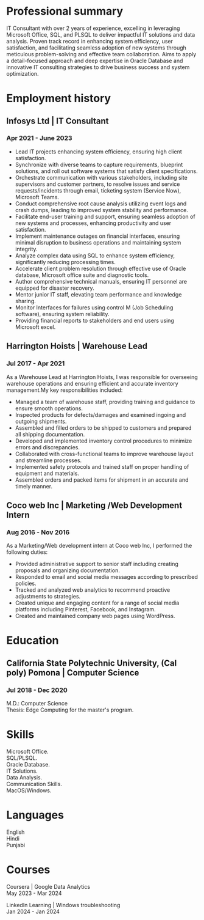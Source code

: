 # Professional summary
IT Consultant with over 2 years of experience, excelling in leveraging Microsoft Office, SQL, and PLSQL to deliver impactful IT solutions and data analysis. Proven track record in enhancing system efficiency, user satisfaction, and facilitating seamless adoption of new systems through meticulous problem-solving and effective team collaboration. Aims to apply a detail-focused approach and deep expertise in Oracle Database and innovative IT consulting strategies to drive business success and system optimization.


# Employment history

## Infosys Ltd | IT Consultant
### Apr 2021 - June 2023 <br>
* Lead IT projects enhancing system efficiency, ensuring high client satisfaction.
* Synchronize with diverse teams to capture requirements, blueprint solutions, and roll out software systems that satisfy client specifications.
* Orchestrate communication with various stakeholders, including site supervisors and customer partners, to resolve issues and service requests/incidents through     email, ticketing system (Service Now), Microsoft Teams.
* Conduct comprehensive root cause analysis utilizing event logs and crash dumps, leading to improved system stability and performance.
* Facilitate end-user training and support, ensuring seamless adoption of new systems and processes, enhancing productivity and user satisfaction.
* Implement maintenance outages on financial interfaces, ensuring minimal disruption to business operations and maintaining system integrity.
* Analyze complex data using SQL to enhance system efficiency, significantly reducing processing times.
* Accelerate client problem resolution through effective use of Oracle database, Microsoft office suite and diagnostic tools.
* Author comprehensive technical manuals, ensuring IT personnel are equipped for disaster recovery. 
* Mentor junior IT staff, elevating team performance and knowledge sharing.
* Monitor Interfaces for failures using control M (Job Scheduling software), ensuring system reliability.
* Providing financial reports to stakeholders and end users using Microsoft excel.

## Harrington Hoists | Warehouse Lead
### Jul 2017 - Apr 2021<br>
As a Warehouse Lead at Harrington Hoists, I was responsible for overseeing warehouse operations and ensuring efficient and accurate inventory management.My key responsibilities included:<br>
* Managed a team of warehouse staff, providing training and guidance to ensure smooth operations.
* Inspected products for defects/damages and examined ingoing and outgoing shipments.
* Assembled and filled orders to be shipped to customers and prepared all shipping documentation.
* Developed and implemented inventory control procedures to minimize errors and discrepancies.
* Collaborated with cross-functional teams to improve warehouse layout and streamline processes.
* Implemented safety protocols and trained staff on proper handling of equipment and materials.
* Assembled orders and packed items for shipment in an accurate and timely manner.

## Coco web Inc | Marketing /Web Development Intern
### Aug 2016 - Nov 2016<br>
As a Marketing/Web development intern at Coco web Inc, I performed the following duties:<br>
* Provided administrative support to senior staff including creating proposals and organizing documentation.
* Responded to email and social media messages according to prescribed policies.
* Tracked and analyzed web analytics to recommend proactive adjustments to strategies.
* Created unique and engaging content for a range of social media platforms including Pinterest, Facebook, and Instagram.
* Created and maintained company web pages using WordPress.


# Education

## California State Polytechnic University, (Cal poly) Pomona | Computer Science
### Jul 2018 - Dec 2020<br>
M.D.: Computer Science <br>Thesis: Edge Computing for the master's program.


# Skills
Microsoft Office.<br>
SQL/PLSQL.<br>
Oracle Database.<br>
IT Solutions.	<br>
Data Analysis. <br>
Communication Skills. <br>
MacOS/Windows.


# Languages
English	<br>
Hindi<br>
Punjabi


# Courses
Coursera | Google Data Analytics<br>
May 2023 - Mar 2024

LinkedIn Learning | Windows troubleshooting<br>
Jan 2024 - Jan 2024

